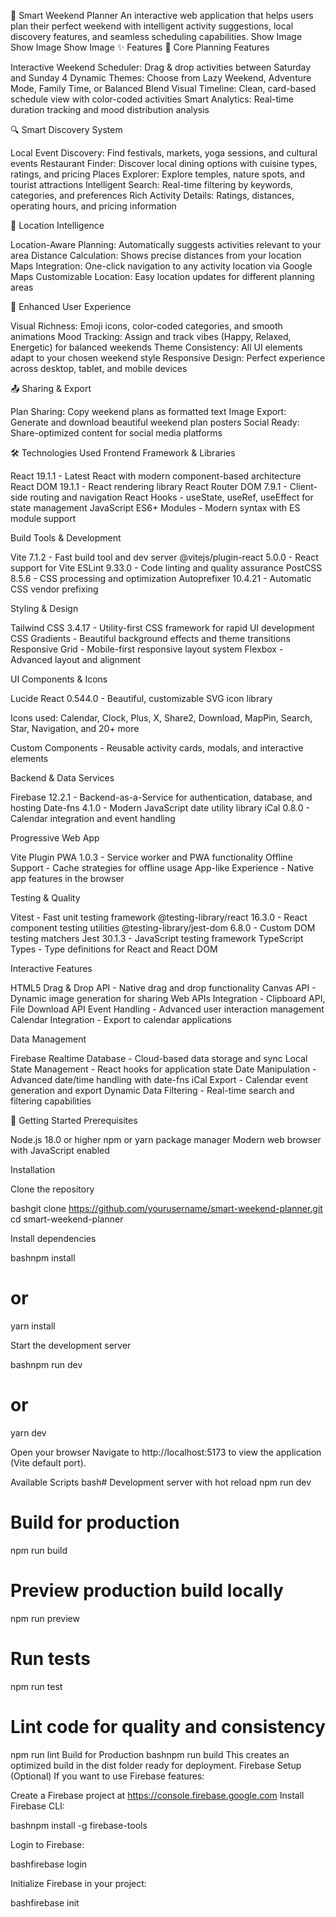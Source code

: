 🌟 Smart Weekend Planner
An interactive web application that helps users plan their perfect weekend with intelligent activity suggestions, local discovery features, and seamless scheduling capabilities.
Show Image Show Image Show Image
✨ Features
🎯 Core Planning Features

Interactive Weekend Scheduler: Drag & drop activities between Saturday and Sunday
4 Dynamic Themes: Choose from Lazy Weekend, Adventure Mode, Family Time, or Balanced Blend
Visual Timeline: Clean, card-based schedule view with color-coded activities
Smart Analytics: Real-time duration tracking and mood distribution analysis

🔍 Smart Discovery System

Local Event Discovery: Find festivals, markets, yoga sessions, and cultural events
Restaurant Finder: Discover local dining options with cuisine types, ratings, and pricing
Places Explorer: Explore temples, nature spots, and tourist attractions
Intelligent Search: Real-time filtering by keywords, categories, and preferences
Rich Activity Details: Ratings, distances, operating hours, and pricing information

📍 Location Intelligence

Location-Aware Planning: Automatically suggests activities relevant to your area
Distance Calculation: Shows precise distances from your location
Maps Integration: One-click navigation to any activity location via Google Maps
Customizable Location: Easy location updates for different planning areas

🎨 Enhanced User Experience

Visual Richness: Emoji icons, color-coded categories, and smooth animations
Mood Tracking: Assign and track vibes (Happy, Relaxed, Energetic) for balanced weekends
Theme Consistency: All UI elements adapt to your chosen weekend style
Responsive Design: Perfect experience across desktop, tablet, and mobile devices

📤 Sharing & Export

Plan Sharing: Copy weekend plans as formatted text
Image Export: Generate and download beautiful weekend plan posters
Social Ready: Share-optimized content for social media platforms

🛠️ Technologies Used
Frontend Framework & Libraries

React 19.1.1 - Latest React with modern component-based architecture
React DOM 19.1.1 - React rendering library
React Router DOM 7.9.1 - Client-side routing and navigation
React Hooks - useState, useRef, useEffect for state management
JavaScript ES6+ Modules - Modern syntax with ES module support

Build Tools & Development

Vite 7.1.2 - Fast build tool and dev server
@vitejs/plugin-react 5.0.0 - React support for Vite
ESLint 9.33.0 - Code linting and quality assurance
PostCSS 8.5.6 - CSS processing and optimization
Autoprefixer 10.4.21 - Automatic CSS vendor prefixing

Styling & Design

Tailwind CSS 3.4.17 - Utility-first CSS framework for rapid UI development
CSS Gradients - Beautiful background effects and theme transitions
Responsive Grid - Mobile-first responsive layout system
Flexbox - Advanced layout and alignment

UI Components & Icons

Lucide React 0.544.0 - Beautiful, customizable SVG icon library

Icons used: Calendar, Clock, Plus, X, Share2, Download, MapPin, Search, Star, Navigation, and 20+ more


Custom Components - Reusable activity cards, modals, and interactive elements

Backend & Data Services

Firebase 12.2.1 - Backend-as-a-Service for authentication, database, and hosting
Date-fns 4.1.0 - Modern JavaScript date utility library
iCal 0.8.0 - Calendar integration and event handling

Progressive Web App

Vite Plugin PWA 1.0.3 - Service worker and PWA functionality
Offline Support - Cache strategies for offline usage
App-like Experience - Native app features in the browser

Testing & Quality

Vitest - Fast unit testing framework
@testing-library/react 16.3.0 - React component testing utilities
@testing-library/jest-dom 6.8.0 - Custom DOM testing matchers
Jest 30.1.3 - JavaScript testing framework
TypeScript Types - Type definitions for React and React DOM

Interactive Features

HTML5 Drag & Drop API - Native drag and drop functionality
Canvas API - Dynamic image generation for sharing
Web APIs Integration - Clipboard API, File Download API
Event Handling - Advanced user interaction management
Calendar Integration - Export to calendar applications

Data Management

Firebase Realtime Database - Cloud-based data storage and sync
Local State Management - React hooks for application state
Date Manipulation - Advanced date/time handling with date-fns
iCal Export - Calendar event generation and export
Dynamic Data Filtering - Real-time search and filtering capabilities

🚀 Getting Started
Prerequisites

Node.js 18.0 or higher
npm or yarn package manager
Modern web browser with JavaScript enabled

Installation

Clone the repository

bashgit clone https://github.com/yourusername/smart-weekend-planner.git
cd smart-weekend-planner

Install dependencies

bashnpm install
# or
yarn install

Start the development server

bashnpm run dev
# or
yarn dev

Open your browser
Navigate to http://localhost:5173 to view the application (Vite default port).

Available Scripts
bash# Development server with hot reload
npm run dev

# Build for production
npm run build

# Preview production build locally
npm run preview

# Run tests
npm run test

# Lint code for quality and consistency
npm run lint
Build for Production
bashnpm run build
This creates an optimized build in the dist folder ready for deployment.
Firebase Setup (Optional)
If you want to use Firebase features:

Create a Firebase project at https://console.firebase.google.com
Install Firebase CLI:

bashnpm install -g firebase-tools

Login to Firebase:

bashfirebase login

Initialize Firebase in your project:

bashfirebase init
